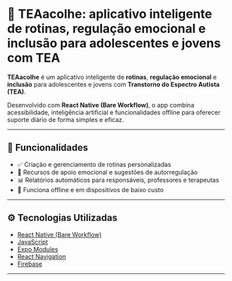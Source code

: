 # 🧠 TEAacolhe: aplicativo inteligente de rotinas, regulação emocional e inclusão para adolescentes e jovens com TEA

**TEAacolhe** é um aplicativo inteligente de **rotinas**, **regulação emocional** e **inclusão** para adolescentes e jovens com **Transtorno do Espectro Autista (TEA)**.

Desenvolvido com **React Native (Bare Workflow)**, o app combina acessibilidade, inteligência artificial e funcionalidades offline para oferecer suporte diário de forma simples e eficaz.

---

## 📱 Funcionalidades 

- ✅ Criação e gerenciamento de rotinas personalizadas
- 💬 Recursos de apoio emocional e sugestões de autorregulação
- 📊 Relatórios automáticos para responsáveis, professores e terapeutas
- 📴 Funciona offline e em dispositivos de baixo custo
---


## ⚙️ Tecnologias Utilizadas

- [React Native (Bare Workflow)](https://reactnative.dev/)
- [JavaScript](https://www.javascript.com/)
- [Expo Modules](https://docs.expo.dev/bare/exploring-bare-workflow/)
- [React Navigation](https://reactnavigation.org/)
- [Firebase](https://firebase.google.com/?hl=pt-br)


---
